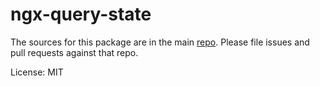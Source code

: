 # ngx-query-state

The sources for this package are in the main [repo](https://github.com/timdeschryver/query-state). Please file issues and pull requests against that repo.

License: MIT
